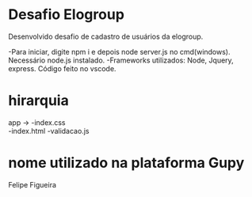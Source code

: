 # Desafio Elogroup
 Desenvolvido desafio de cadastro de usuários da elogroup.
 
 -Para iniciar, digite npm i e depois node server.js no cmd(windows). Necessário node.js instalado.
 -Frameworks utilizados: Node, Jquery, express. Código feito no vscode.
 
 # hirarquia
app	->
  -index.css	
  -index.html
  -validacao.js

# nome utilizado na plataforma Gupy
Felipe Figueira
